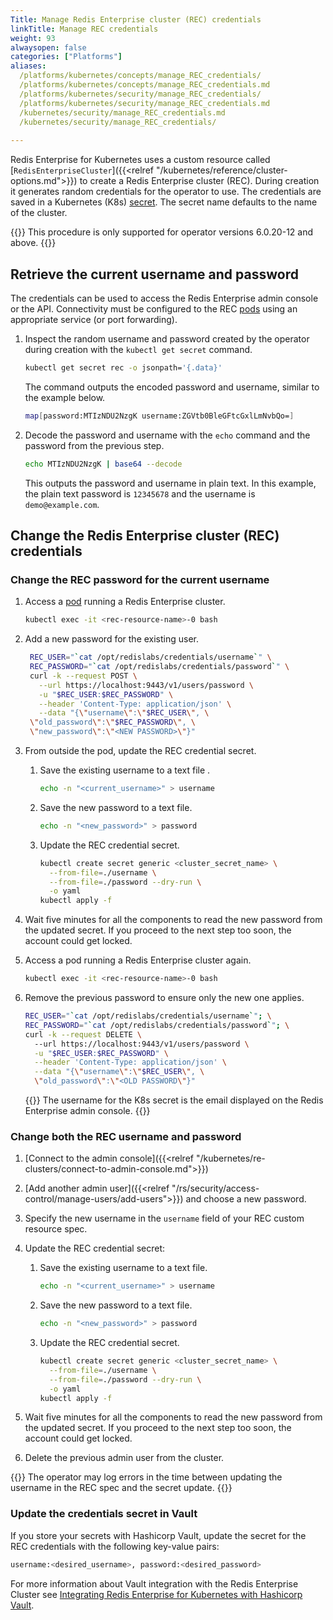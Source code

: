 ```yaml
---
Title: Manage Redis Enterprise cluster (REC) credentials
linkTitle: Manage REC credentials
weight: 93
alwaysopen: false
categories: ["Platforms"]
aliases: 
  /platforms/kubernetes/concepts/manage_REC_credentials/
  /platforms/kubernetes/concepts/manage_REC_credentials.md
  /platforms/kubernetes/security/manage_REC_credentials/
  /platforms/kubernetes/security/manage_REC_credentials.md
  /kubernetes/security/manage_REC_credentials.md
  /kubernetes/security/manage_REC_credentials/
 
---
```

Redis Enterprise for Kubernetes uses a custom resource called [`RedisEnterpriseCluster`]({{<relref "/kubernetes/reference/cluster-options.md">}}) to create a Redis Enterprise cluster (REC). During creation it generates random credentials for the operator to use. The credentials are saved in a Kubernetes (K8s) [secret](https://kubernetes.io/docs/concepts/configuration/secret/). The secret name defaults to the name of the cluster.

{{<note>}}
This procedure is only supported for operator versions 6.0.20-12 and above.
{{</note>}}

## Retrieve the current username and password

The credentials can be used to access the Redis Enterprise admin console or the API. Connectivity must be configured to the REC [pods](https://kubernetes.io/docs/concepts/workloads/pods/) using an appropriate service (or port forwarding).

1. Inspect the random username and password created by the operator during creation with the `kubectl get secret` command.

    ```sh
    kubectl get secret rec -o jsonpath='{.data}'
    ```

    The command outputs the encoded password and username, similar to the example below.

      ```sh
      map[password:MTIzNDU2NzgK username:ZGVtb0BleGFtcGxlLmNvbQo=]
      ```

1. Decode the password and username with the `echo` command and the password from the previous step.

    ```bash
    echo MTIzNDU2NzgK | base64 --decode
    ```

    This outputs the password and username in plain text. In this example, the plain text password is `12345678` and the username is `demo@example.com`.

## Change the Redis Enterprise cluster (REC) credentials

### Change the REC password for the current username

1. Access a [pod](https://kubernetes.io/docs/concepts/workloads/pods/) running a Redis Enterprise cluster.

    ```bash
    kubectl exec -it <rec-resource-name>-0 bash
    ```

1. Add a new password for the existing user.

    ```bash
     REC_USER="`cat /opt/redislabs/credentials/username`" \
     REC_PASSWORD="`cat /opt/redislabs/credentials/password`" \
     curl -k --request POST \
       --url https://localhost:9443/v1/users/password \
       -u "$REC_USER:$REC_PASSWORD" \
       --header 'Content-Type: application/json' \
       --data "{\"username\":\"$REC_USER\", \
     \"old_password\":\"$REC_PASSWORD\", \
     \"new_password\":\"<NEW PASSWORD>\"}"
    ```

1. From outside the pod, update the REC credential secret.

    1. Save the existing username to a text file .
        ```bash
        echo -n "<current_username>" > username 
        ```

    1. Save the new password to a text file.
        ```bash
        echo -n "<new_password>" > password
        ```

    1. Update the REC credential secret.
        ```bash
        kubectl create secret generic <cluster_secret_name> \
          --from-file=./username \
          --from-file=./password --dry-run \
          -o yaml
        kubectl apply -f 
        ```

1. Wait five minutes for all the components to read the new password from the updated secret. If you proceed to the next step too soon, the account could get locked.

1. Access a pod running a Redis Enterprise cluster again.

    ```bash
    kubectl exec -it <rec-resource-name>-0 bash
    ```

 1. Remove the previous password to ensure only the new one applies.

    ```sh
    REC_USER="`cat /opt/redislabs/credentials/username`"; \
    REC_PASSWORD="`cat /opt/redislabs/credentials/password`"; \
    curl -k --request DELETE \ 
      --url https://localhost:9443/v1/users/password \
      -u "$REC_USER:$REC_PASSWORD" \
      --header 'Content-Type: application/json' \
      --data "{\"username\":\"$REC_USER\", \
      \"old_password\":\"<OLD PASSWORD\"}"
    ```

    {{<note>}} The username for the K8s secret is the email displayed on the Redis Enterprise admin console. {{</note>}}

### Change both the REC username and password

1. [Connect to the admin console]({{<relref "/kubernetes/re-clusters/connect-to-admin-console.md">}})

1. [Add another admin user]({{<relref "/rs/security/access-control/manage-users/add-users">}}) and choose a new password.

1. Specify the new username in the `username` field of your REC custom resource spec.

1. Update the REC credential secret:

    1. Save the existing username to a text file.

        ```bash
        echo -n "<current_username>" > username
        ```

    1. Save the new password to a text file.

        ```bash
        echo -n "<new_password>" > password
        ```

    1. Update the REC credential secret.

        ```bash
        kubectl create secret generic <cluster_secret_name> \
          --from-file=./username \
          --from-file=./password --dry-run \
          -o yaml
        kubectl apply -f 
        ```

1. Wait five minutes for all the components to read the new password from the updated secret. If you proceed to the next step too soon, the account could get locked.

1. Delete the previous admin user from the cluster.

  {{<note>}}
The operator may log errors in the time between updating the username in the REC spec and the secret update.
  {{</note>}}

### Update the credentials secret in Vault

If you store your secrets with Hashicorp Vault, update the secret for the REC credentials with the following key-value pairs:

```sh
username:<desired_username>, password:<desired_password>
```

For more information about Vault integration with the Redis Enterprise Cluster see [Integrating Redis Enterprise for Kubernetes with Hashicorp Vault](https://github.com/RedisLabs/redis-enterprise-k8s-docs/tree/65eba63a6aac69455a691652218e28b0873e4de3/vault#integrating-the-redis-enterprise-operator-with-hashicorp-vault).
